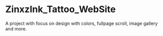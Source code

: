 # ZinxzInk_Tattoo_WebSite
A project with focus on design with colors, fullpage scroll, image gallery and more.
